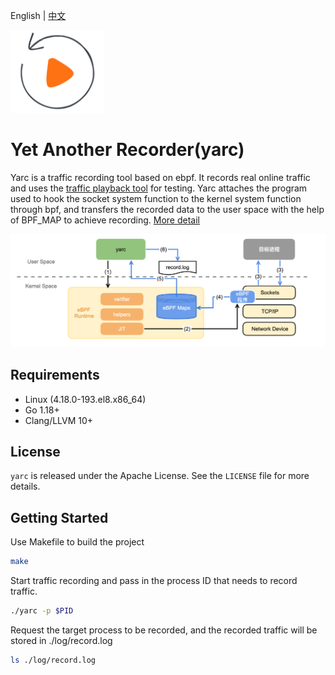 English | [中文](./README_zh.md)

<img src="logo.png" width = "150" alt="yarc logo"/>

# Yet Another Recorder(yarc)
Yarc is a traffic recording tool based on ebpf. It records real online traffic and uses the [traffic playback tool](https://github.com/didi/sharingan) for testing.
Yarc attaches the program used to hook the socket system function to the kernel system function through bpf, and transfers the recorded data to the user space with the help of BPF_MAP to achieve recording.
[More detail](https://mp.weixin.qq.com/s/6vD0cckviqLQidFb6Yo71Q)

<img src="docs/imgs/introduction.png" width="600px">

## Requirements

* Linux (4.18.0-193.el8.x86_64)
* Go 1.18+
* Clang/LLVM 10+

## License
`yarc` is released under the Apache License. See the `LICENSE` file for more details.

## Getting Started
Use Makefile to build the project
```bash
make
```
Start traffic recording and pass in the process ID that needs to record traffic.
```bash
./yarc -p $PID
```
Request the target process to be recorded, and the recorded traffic will be stored in ./log/record.log
```bash
ls ./log/record.log
```

